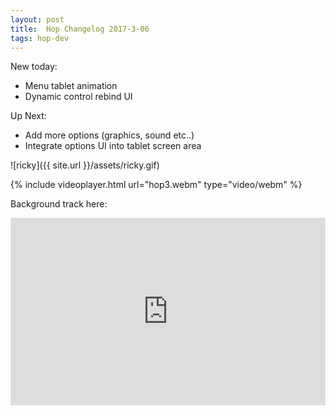 ```yaml
---
layout: post
title:  Hop Changelog 2017-3-06
tags: hop-dev 
---
```


New today:

+ Menu tablet animation
+ Dynamic control rebind UI


Up Next:

- Add more options (graphics, sound etc..)
- Integrate options UI into tablet screen area

![ricky]({{ site.url }}/assets/ricky.gif)


{% include videoplayer.html url="hop3.webm" type="video/webm" %}


Background track here:

<iframe width="100%" height="300" scrolling="no" frameborder="no" src="https://w.soundcloud.com/player/?url=https%3A//api.soundcloud.com/tracks/311101441&amp;auto_play=false&amp;hide_related=false&amp;show_comments=true&amp;show_user=true&amp;show_reposts=false&amp;visual=true"></iframe>
